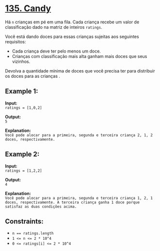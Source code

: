# [135. Candy](https://leetcode.com/problems/candy/description/?envType=problem-list-v2&envId=greedy) 

Há `n` crianças em pé em uma fila. Cada criança recebe um valor de classificação dado na matriz de inteiros `ratings`.

Você está dando doces para essas crianças sujeitas aos seguintes requisitos:

- Cada criança deve ter pelo menos um doce.
- Crianças com classificação mais alta ganham mais doces que seus vizinhos.

Devolva a quantidade mínima de doces que você precisa ter para distribuir os doces para as crianças .

## Example 1:

**Input:**  
`ratings = [1,0,2]`

**Output:**  
`5`


**Explanation:**  
`Você pode alocar para a primeira, segunda e terceira criança 2, 1, 2 doces, respectivamente.`



## Example 2:

**Input:**  
`ratings = [1,2,2]`

**Output:**  
`4`

**Explanation:**  
`Você pode alocar para a primeira, segunda e terceira criança 1, 2, 1 doces, respectivamente. A terceira criança ganha 1 doce porque satisfaz as duas condições acima.`


## Constraints:

- `n == ratings.length`
- `1 <= n <= 2 * 10^4`
- `0 <= ratings[i] <= 2 * 10^4`